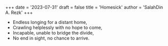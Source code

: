 +++
date = '2023-07-31'
draft = false
title = 'Homesick'
author = 'SalahDin A. Rezk'
+++
- Endless longing for a distant home,
- Crawling helplessly with no hope to come,
- Incapable, unable to bridge the divide,
- No end in sight, no chance to arrive.
